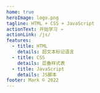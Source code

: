 ```yaml
---
home: true
heroImage: logo.png
tagline: HTML + CSS + JavaScript
actionText: 开始学习 →
actionLink: /js/
features:
  - title: HTML
    details: 超文本标记语言
  - title: CSS
    details: 层叠样式表
  - title: JavaScript
    details: JS脚本
footer: Mark © 2022
---
```

